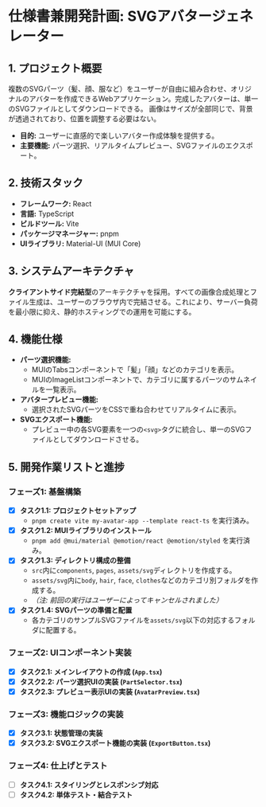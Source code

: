 # 仕様書兼開発計画: SVGアバタージェネレーター

## 1. プロジェクト概要

複数のSVGパーツ（髪、顔、服など）をユーザーが自由に組み合わせ、オリジナルのアバターを作成できるWebアプリケーション。完成したアバターは、単一のSVGファイルとしてダウンロードできる。
画像はサイズが全部同じで、背景が透過されており、位置を調整する必要はない。

- **目的:** ユーザーに直感的で楽しいアバター作成体験を提供する。
- **主要機能:** パーツ選択、リアルタイムプレビュー、SVGファイルのエクスポート。

## 2. 技術スタック

- **フレームワーク:** React
- **言語:** TypeScript
- **ビルドツール:** Vite
- **パッケージマネージャー:** pnpm
- **UIライブラリ:** Material-UI (MUI Core)

## 3. システムアーキテクチャ

**クライアントサイド完結型**のアーキテクチャを採用。すべての画像合成処理とファイル生成は、ユーザーのブラウザ内で完結させる。これにより、サーバー負荷を最小限に抑え、静的ホスティングでの運用を可能にする。

## 4. 機能仕様

- **パーツ選択機能:**
    - MUIのTabsコンポーネントで「髪」「顔」などのカテゴリを表示。
    - MUIのImageListコンポーネントで、カテゴリに属するパーツのサムネイルを一覧表示。
- **アバタープレビュー機能:**
    - 選択されたSVGパーツをCSSで重ね合わせてリアルタイムに表示。
- **SVGエクスポート機能:**
    - プレビュー中の各SVG要素を一つの`<svg>`タグに統合し、単一のSVGファイルとしてダウンロードさせる。

## 5. 開発作業リストと進捗

### フェーズ1: 基盤構築

- [x] **タスク1.1: プロジェクトセットアップ**
    - `pnpm create vite my-avatar-app --template react-ts` を実行済み。
- [x] **タスク1.2: MUIライブラリのインストール**
    - `pnpm add @mui/material @emotion/react @emotion/styled` を実行済み。
- [x] **タスク1.3: ディレクトリ構成の整備**
    - `src`内に`components`, `pages`, `assets/svg`ディレクトリを作成する。
    - `assets/svg`内に`body`, `hair`, `face`, `clothes`などのカテゴリ別フォルダを作成する。
    - *（注: 前回の実行はユーザーによってキャンセルされました）*
- [x] **タスク1.4: SVGパーツの準備と配置**
    - 各カテゴリのサンプルSVGファイルを`assets/svg`以下の対応するフォルダに配置する。

### フェーズ2: UIコンポーネント実装

- [x] **タスク2.1: メインレイアウトの作成 (`App.tsx`)**
- [x] **タスク2.2: パーツ選択UIの実装 (`PartSelector.tsx`)**
- [x] **タスク2.3: プレビュー表示UIの実装 (`AvatarPreview.tsx`)**

### フェーズ3: 機能ロジックの実装

- [x] **タスク3.1: 状態管理の実装**
- [x] **タスク3.2: SVGエクスポート機能の実装 (`ExportButton.tsx`)**

### フェーズ4: 仕上げとテスト

- [ ] **タスク4.1: スタイリングとレスポンシブ対応**
- [ ] **タスク4.2: 単体テスト・結合テスト**
